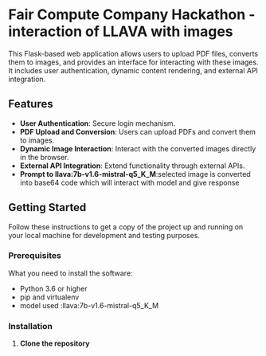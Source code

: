 # Fair Compute Company Hackathon - interaction of LLAVA with images 

This Flask-based web application allows users to upload PDF files, converts them to images, and provides an interface for interacting with these images. It includes user authentication, dynamic content rendering, and external API integration.

## Features

- **User Authentication**: Secure login mechanism.
- **PDF Upload and Conversion**: Users can upload PDFs and convert them to images.
- **Dynamic Image Interaction**: Interact with the converted images directly in the browser.
- **External API Integration**: Extend functionality through external APIs.
- **Prompt to llava:7b-v1.6-mistral-q5_K_M**:selected image is converted into base64 code which will interact with model and give response 

## Getting Started

Follow these instructions to get a copy of the project up and running on your local machine for development and testing purposes.

### Prerequisites

What you need to install the software:

- Python 3.6 or higher
- pip and virtualenv
- model used :llava:7b-v1.6-mistral-q5_K_M
  

### Installation

1. **Clone the repository**

